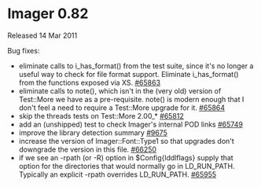 # Imager 0.82

Released 14 Mar 2011

Bug fixes:
- eliminate calls to i_has_format() from the test suite, since it's no longer a useful way to check for file format support. Eliminate i_has_format() from the functions exposed via XS. [#65863](https://github.com/tonycoz/imager/issues/65863) 
- eliminate calls to note(), which isn't in the (very old) version of Test::More we have as a pre-requisite. note() is modern enough that I don't feel a need to require a Test::More upgrade for it. [#65864](https://github.com/tonycoz/imager/issues/65864) 
- skip the threads tests on Test::More 2.00_* [#65812](https://github.com/tonycoz/imager/issues/65812) 
- add an (unshipped) test to check Imager's internal POD links [#65749](https://github.com/tonycoz/imager/issues/65749) 
- improve the library detection summary [#9675](https://github.com/tonycoz/imager/issues/9675) 
- increase the version of Imager::Font::Type1 so that upgrades don't downgrade the version in this file. [#66250](https://github.com/tonycoz/imager/issues/66250) 
- if we see an -rpath (or -R) option in $Config{lddlflags} supply that option for the directories that would normally go in LD_RUN_PATH. Typically an explicit -rpath overrides LD_RUN_PATH. [#65955](https://github.com/tonycoz/imager/issues/65955)